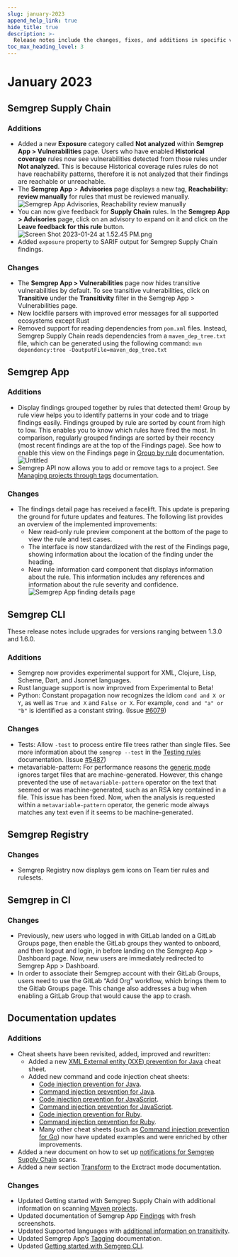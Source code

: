 ```yaml
---
slug: january-2023
append_help_link: true
hide_title: true
description: >-
  Release notes include the changes, fixes, and additions in specific versions of Semgrep.
toc_max_heading_level: 3
---
```


# January 2023

## Semgrep Supply Chain

### Additions

- Added a new **Exposure** category called **Not analyzed** within **Semgrep App > Vulnerabilities** page. Users who have enabled **Historical coverage** rules now see vulnerabilities detected from those rules under **Not analyzed**. This is because Historical coverage rules rules do not have reachability patterns, therefore it is not analyzed that their findings are reachable or unreachable.
- The **Semgrep App** > **Advisories** page displays a new tag, **Reachability: review manually** for rules that must be reviewed manually.
    ![Semgrep App Advisories, Reachability review manually](/img/release-notes-semgrep-app-reachability-review.png)
- You can now give feedback for **Supply Chain** rules. In the **Semgrep App > Advisories** page, click on an advisory to expand on it and click on the **Leave feedback for this rule** button.
    ![Screen Shot 2023-01-24 at 1.52.45 PM.png](Release%20notes%20January%202023%20draft%20a54192a13ba04adbb58180c9b90a331f/Screen_Shot_2023-01-24_at_1.52.45_PM.png)
- Added `exposure` property to SARIF output for Semgrep Supply Chain findings.

### Changes

- The **Semgrep App > Vulnerabilities** page now hides transitive vulnerabilities by default. To see transitive vulnerabilities, click on **Transitive** under the **Transitivity** filter in the Semgrep App > Vulnerabilities page.
- New lockfile parsers with improved error messages for all supported ecosystems except Rust
- Removed support for reading dependencies from `pom.xml` files. Instead, Semgrep Supply Chain reads dependencies from a `maven_dep_tree.txt` file, which can be generated using the following command:
    `mvn dependency:tree -DoutputFile=maven_dep_tree.txt`

## Semgrep App

### Additions

- Display findings grouped together by rules that detected them! Group by rule view helps you to identify patterns in your code and to triage findings easily. Findings grouped by rule are sorted by count from high to low. This enables you to know which rules have fired the most. In comparison, regularly grouped findings are sorted by their recency (most recent findings are at the top of the Findings page). See how to enable this view on the Findings page in [Group by rule](/semgrep-app/findings/#grouping-by-rule) documentation.
    ![Untitled](Release%20notes%20January%202023%20draft%20a54192a13ba04adbb58180c9b90a331f/Untitled.png)
- Semgrep API now allows you to add or remove tags to a project. See [Managing projects through tags](/semgrep-app/tags/) documentation.

### Changes

- The findings detail page has received a facelift. This update is preparing the ground for future updates and features. The following list provides an overview of the implemented improvements:
    - New read-only rule preview component at the bottom of the page to view the rule and test cases.
    - The interface is now standardized with the rest of the Findings page, showing information about the location of the finding under the heading.
    - New rule information card component that displays information about the rule. This information includes any references and information about the rule severity and confidence. ![Semgrep App finding details page](/img/app-finding-details.png)

## Semgrep CLI

These release notes include upgrades for versions ranging between 1.3.0 and 1.6.0.

### Additions

- Semgrep now provides experimental support for XML, Clojure, Lisp, Scheme, Dart, and Jsonnet languages.
- Rust language support is now improved from Experimental to Beta!
- Python: Constant propagation now recognizes the idiom `cond and X or Y`,
as well as `True and X` and `False or X`. For example, `cond and "a" or "b"` is identified as a constant string. (Issue [#6079](https://github.com/returntocorp/semgrep/issues/6079))

### Changes

- Tests: Allow `-test` to process entire file trees rather than single files. See more information about the `semgrep --test` in the [Testing rules](/writing-rules/testing-rules.md) documentation. (Issue [#5487](https://github.com/returntocorp/semgrep/issues/5487))
- metavariable-pattern: For performance reasons the [generic mode](https://semgrep.dev/docs/writing-rules/generic-pattern-matching/) ignores target files that are machine-generated. However, this change prevented the use of `metavariable-pattern` operator on the text that seemed or was machine-generated, such as an RSA key contained in a file. This issue has been fixed. Now, when the analysis is requested within a `metavariable-pattern` operator, the generic mode always matches any text even if it seems to be machine-generated.

## Semgrep Registry

### Changes

- Semgrep Registry now displays gem icons on Team tier rules and rulesets.

## Semgrep in CI

### Changes

- Previously, new users who logged in with GitLab landed on a GitLab Groups page, then enable the GitLab groups they wanted to onboard, and then logout and login, in before landing on the Semgrep App > Dashboard page. Now, new users are immediately redirected to Semgrep App > Dashboard.
- In order to associate their Semgrep account with their GitLab Groups, users need to use the GitLab “Add Org” workflow, which brings them to the Gitlab Groups page. This change also addresses a bug when enabling a GitLab Group that would cause the app to crash.

## Documentation updates

### Additions

- Cheat sheets have been revisited, added, improved and rewritten:
    - Added a new [XML External entity (XXE) prevention for Java](https://semgrep.dev/docs/cheat-sheets/java-xxe/) cheat sheet.
    - Added new command and code injection cheat sheets:
        - [Code injection prevention for Java](https://semgrep.dev/docs/cheat-sheets/java-code-injection/).
        - [Command injection prevention for Java](https://semgrep.dev/docs/cheat-sheets/java-command-injection/).
        - [Code injection prevention for JavaScript](https://semgrep.dev/docs/cheat-sheets/javascript-code-injection/).
        - [Command injection prevention for JavaScript](https://semgrep.dev/docs/cheat-sheets/javascript-command-injection/).
        - [Code injection prevention for Ruby](https://semgrep.dev/docs/cheat-sheets/ruby-code-injection/).
        - [Command injection prevention for Ruby](https://semgrep.dev/docs/cheat-sheets/ruby-command-injection/).
        - Many other cheat sheets (such as [Command injection prevention for Go](https://semgrep.dev/docs/cheat-sheets/go-command-injection/)) now have updated examples and were enriched by other improvements.
- Added a new document on how to set up [notifications for Semgrep Supply Chain](https://semgrep.dev/docs/semgrep-sc/receiving-notifications-from-ssc/) scans.
- Added a new section [Transform](https://semgrep.dev/docs/writing-rules/experiments/extract-mode/#transform) to the Exctract mode documentation.

### Changes

- Updated Getting started with Semgrep Supply Chain with additional information on scanning [Maven projects](https://semgrep.dev/docs/semgrep-sc/scanning-open-source-dependencies/#apache-maven-java).
- Updated documentation of Semgrep App [Findings](https://semgrep.dev/docs/semgrep-app/findings/) with fresh screenshots.
- Updated Supported languages with [additional information on transitivity](https://semgrep.dev/docs/supported-languages/#general-availability).
- Updated Semgrep App’s [Tagging](https://semgrep.dev/docs/semgrep-app/tags/) documentation.
- Updated [Getting started with Semgrep CLI](https://semgrep.dev/docs/getting-started/).